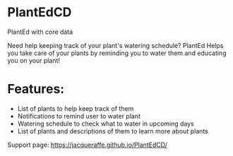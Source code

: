 # PlantEdCD
PlantEd with core data

Need help keeping track of your plant's watering schedule? PlantEd Helps you take care of your plants by reminding you to water them and educating you on your plant!

# Features:
+ List of plants to help keep track of them
+ Notifications to remind user to water plant
+ Watering schedule to check what to water in upcoming days
+ List of plants and descriptions of them to learn more about plants

Support page: https://jacqueraffe.github.io/PlantEdCD/
